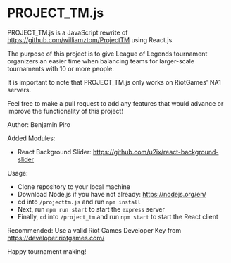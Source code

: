 # PROJECT_TM.js

PROJECT_TM.js is a JavaScript rewrite of https://github.com/williamztom/ProjectTM using React.js.

The purpose of this project is to give League of Legends tournament organizers an easier time when balancing teams for larger-scale tournaments with 10 or more people.

It is important to note that PROJECT_TM.js only works on RiotGames' NA1 servers.

Feel free to make a pull request to add any features that would advance or improve the functionality of this project!

Author: Benjamin Piro

Added Modules:
- React Background Slider: https://github.com/u2ix/react-background-slider


Usage:
- Clone repository to your local machine
- Download Node.js if you have not already: https://nodejs.org/en/
- cd into `/projecttm.js` and run `npm install`
- Next, run `npm run start` to start the `express` server
- Finally, `cd` into `/project_tm` and run `npm start` to start the React client

Recommended: Use a valid Riot Games Developer Key from https://developer.riotgames.com/

Happy tournament making!
